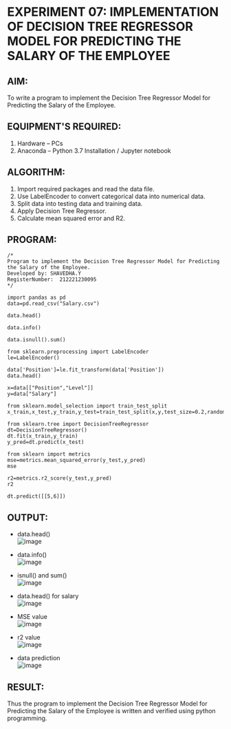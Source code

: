 # EXPERIMENT 07: IMPLEMENTATION OF DECISION TREE REGRESSOR MODEL FOR PREDICTING THE SALARY OF THE EMPLOYEE

## AIM:
To write a program to implement the Decision Tree Regressor Model for Predicting the Salary of the Employee.

## EQUIPMENT'S REQUIRED:
1. Hardware – PCs
2. Anaconda – Python 3.7 Installation / Jupyter notebook

## ALGORITHM:
1. Import required packages and read the data file.
2. Use LabelEncoder to convert categorical data into numerical data.
3. Split data into testing data and training data.
4. Apply Decision Tree Regressor.
5. Calculate mean squared error and R2.

## PROGRAM:
```
/*
Program to implement the Decision Tree Regressor Model for Predicting the Salary of the Employee.
Developed by: SHAVEDHA.Y
RegisterNumber:  212221230095
*/
```
```
import pandas as pd
data=pd.read_csv("Salary.csv")

data.head()

data.info()

data.isnull().sum()

from sklearn.preprocessing import LabelEncoder
le=LabelEncoder()

data['Position']=le.fit_transform(data['Position'])
data.head()

x=data[["Position","Level"]]
y=data["Salary"]

from sklearn.model_selection import train_test_split
x_train,x_test,y_train,y_test=train_test_split(x,y,test_size=0.2,random_state=2)

from sklearn.tree import DecisionTreeRegressor
dt=DecisionTreeRegressor()
dt.fit(x_train,y_train)
y_pred=dt.predict(x_test)

from sklearn import metrics
mse=metrics.mean_squared_error(y_test,y_pred)
mse

r2=metrics.r2_score(y_test,y_pred)
r2

dt.predict([[5,6]])
```
## OUTPUT:
* data.head()  
![image](https://github.com/Rithigasri/Implementation-of-Decision-Tree-Regressor-Model-for-Predicting-the-Salary-of-the-Employee/assets/93427256/fb3764f5-f568-438d-b639-735e8c1339fa)

* data.info()  
![image](https://github.com/Rithigasri/Implementation-of-Decision-Tree-Regressor-Model-for-Predicting-the-Salary-of-the-Employee/assets/93427256/109e631a-4ca3-4f18-85a4-2ebb2e1b0938)

* isnull() and sum()  
![image](https://github.com/Rithigasri/Implementation-of-Decision-Tree-Regressor-Model-for-Predicting-the-Salary-of-the-Employee/assets/93427256/761a0566-651b-4ffe-b4ae-a0a0ed8001a3)

* data.head() for salary  
![image](https://github.com/Rithigasri/Implementation-of-Decision-Tree-Regressor-Model-for-Predicting-the-Salary-of-the-Employee/assets/93427256/f912ebe5-1b88-442e-81cb-a2f5ac290c3d)
 
* MSE value  
![image](https://github.com/Rithigasri/Implementation-of-Decision-Tree-Regressor-Model-for-Predicting-the-Salary-of-the-Employee/assets/93427256/26c719a2-9424-478e-b158-eba104f638a8)

* r2 value  
![image](https://github.com/Rithigasri/Implementation-of-Decision-Tree-Regressor-Model-for-Predicting-the-Salary-of-the-Employee/assets/93427256/564f1170-ebb9-480c-a79d-3f4dfef0d31f)

* data prediction  
![image](https://github.com/Rithigasri/Implementation-of-Decision-Tree-Regressor-Model-for-Predicting-the-Salary-of-the-Employee/assets/93427256/a9f94cc2-4eaf-4265-9377-18c374426ac5)



## RESULT:
Thus the program to implement the Decision Tree Regressor Model for Predicting the Salary of the Employee is written and verified using python programming.
